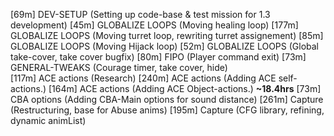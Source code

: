 [69m]  DEV-SETUP       (Setting up code-base & test mission for 1.3 development)
[45m]  GLOBALIZE LOOPS (Moving healing loop)
[177m] GLOBALIZE LOOPS (Moving turret loop, rewriting turret assignement)
[85m]  GLOBALIZE LOOPS (Moving Hijack loop)
[52m]  GLOBALIZE LOOPS (Global take-cover, take cover bugfix)
[80m]  FIPO            (Player command exit)
[73m]  GENERAL-TWEAKS  (Courage timer, take cover, hide)   
[117m] ACE actions     (Research)
[240m] ACE actions     (Adding ACE self-actions.)
[164m] ACE actions     (Adding ACE Object-actions.)
**~18.4hrs**
[73m]  CBA options     (Adding CBA-Main options for sound distance)
[261m] Capture         (Restructuring, base for Abuse anims)
[195m] Capture         (CFG library, refining, dynamic animList)